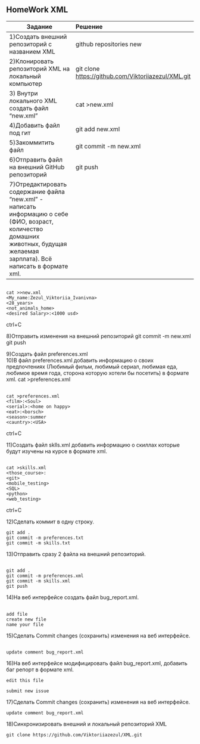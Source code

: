 ## HomeWork XML


| Задание                                         | Решение          |
| ------------------------------------------------|:-----------------|
|  1)Создать внешний репозиторий c названием XML | github repositories new
|  2)Клонировать репозиторий XML на локальный компьютер| git clone https://github.com/Viktoriiazezul/XML.git               
|  3) Внутри локального XML создать файл “new.xml” | cat >new.xml |                 
|  4)Добавить файл под гит                       | git add new.xml |
|  5)Закоммитить файл                       | git commit -m new.xml|
|  6)Отправить файл на внешний GitHub репозиторий | git push |
|  7)Отредактировать содержание файла “new.xml” - написать информацию о себе (ФИО, возраст, количество домашних животных, будущая желаемая зарплата). Всё написать в формате xml.
## 
```
cat >>new.xml
<My_name:Zezul_Viktoriia_Ivanivna>
<28_years>
<not_animals_home>
<desired Salary>:<1000 usd> 
```
ctrl+C

   8)Отправить изменения на внешний репозиторий git commit -m new.xml
                                                git push

   9)Создать файл preferences.xml   
   10)В файл preferences.xml добавить информацию о своих предпочтениях (Любимый фильм, любимый сериал, любимая еда, любимое время года, сторона которую хотели бы посетить) в формате xml. cat >preferences.xml
## 
```   
cat >preferences.xml
<film>:<Soul>
<serial>:<home on happy>
<eat>:<borsch>
<season>:summer
<cauntry>:<USA>
```
ctrl+C

  11)Создать файл sklls.xml добавить информацию о скиллах которые будут изучены на курсе в формате xml.
  ## 
```  
cat >skills.xml
<those_course>:
<git>
<mobile_testing>
<SQL>
<python>
<web_testing>
```
ctrl+C

12)Сделать коммит в одну строку.
```
git add .  
git commit -m preferences.txt
git commit -m skills.txt
```

 13)Отправить сразу 2 файла на внешний репозиторий. 
  ## 
```  
git add .  
git commit -m preferences.xml 
git commit -m skills.xml
git push
```

  14)На веб интерфейсе создать файл bug_report.xml.
   ## 
``` 
add file
create new file
name your file
``` 

  15)Сделать Commit changes (сохранить) изменения на веб интерфейсе.
## 
``` 
update comment bug_report.xml
```
  
  16)На веб интерфейсе модифицировать файл bug_report.xml, добавить баг репорт в формате xml.
``` 
edit this file   
 ```  
 ``` 
submit new issue
  ```
  
 17)Сделать Commit changes (сохранить) изменения на веб интерфейсе.
 ```
 update comment bug_report.xml
  ```
 18)Синхронизировать внешний и локальный репозиторий XML
 ```  
git clone https://github.com/Viktoriiazezul/XML.git
